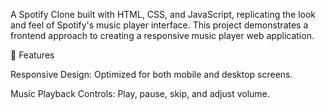 A Spotify Clone built with HTML, CSS, and JavaScript, replicating the look and feel of Spotify's music player interface. This project demonstrates a frontend approach to creating a responsive music player web application.

📝 Features

Responsive Design: Optimized for both mobile and desktop screens.

Music Playback Controls: Play, pause, skip, and adjust volume.
